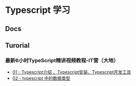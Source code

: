 # Typescript 学习

## Docs

## Turorial


### 最新6小时TypeScript精讲视频教程-IT营（大地）
- [01 - Typescript介绍 、Typescript安装、Typescript开发工具](Tutorial/最新6小时TypeScript精讲视频教程-IT%20大地%20/Typescript介绍%20、Typescript安装、Typescript开发工具.pdf)
- [02 - typescript 中的数据类型](Tutorial/最新6小时TypeScript精讲视频教程-IT%20大地%20/typescript%20中的数据类型.ppts)